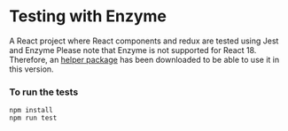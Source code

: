 # Testing with Enzyme

A React project where React components and redux are tested using Jest and Enzyme
Please note that Enzyme is not supported for React 18. Therefore, an [helper package](https://www.npmjs.com/package/@cfaester/enzyme-adapter-react-18) has been downloaded to be able to use it in this version.

### To run the tests

```
npm install
npm run test
```
